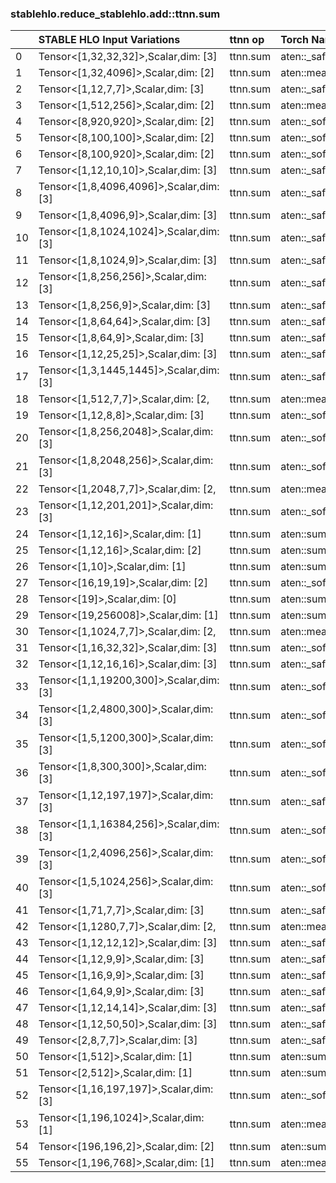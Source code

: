 
### stablehlo.reduce_stablehlo.add::ttnn.sum


||STABLE HLO Input Variations|ttnn op|Torch Name|Status|
| :--- | :--- | :--- | :--- | :--- |
|0|Tensor<[1,32,32,32]>,Scalar,dim: [3]|ttnn.sum|aten::_safe_softmax|4|
|1|Tensor<[1,32,4096]>,Scalar,dim: [2]|ttnn.sum|aten::mean.dim|4|
|2|Tensor<[1,12,7,7]>,Scalar,dim: [3]|ttnn.sum|aten::_safe_softmax|4|
|3|Tensor<[1,512,256]>,Scalar,dim: [2]|ttnn.sum|aten::mean.dim|4|
|4|Tensor<[8,920,920]>,Scalar,dim: [2]|ttnn.sum|aten::_softmax|4|
|5|Tensor<[8,100,100]>,Scalar,dim: [2]|ttnn.sum|aten::_softmax|4|
|6|Tensor<[8,100,920]>,Scalar,dim: [2]|ttnn.sum|aten::_softmax|4|
|7|Tensor<[1,12,10,10]>,Scalar,dim: [3]|ttnn.sum|aten::_safe_softmax|4|
|8|Tensor<[1,8,4096,4096]>,Scalar,dim: [3]|ttnn.sum|aten::_safe_softmax|4|
|9|Tensor<[1,8,4096,9]>,Scalar,dim: [3]|ttnn.sum|aten::_safe_softmax|4|
|10|Tensor<[1,8,1024,1024]>,Scalar,dim: [3]|ttnn.sum|aten::_safe_softmax|4|
|11|Tensor<[1,8,1024,9]>,Scalar,dim: [3]|ttnn.sum|aten::_safe_softmax|4|
|12|Tensor<[1,8,256,256]>,Scalar,dim: [3]|ttnn.sum|aten::_safe_softmax|4|
|13|Tensor<[1,8,256,9]>,Scalar,dim: [3]|ttnn.sum|aten::_safe_softmax|4|
|14|Tensor<[1,8,64,64]>,Scalar,dim: [3]|ttnn.sum|aten::_safe_softmax|4|
|15|Tensor<[1,8,64,9]>,Scalar,dim: [3]|ttnn.sum|aten::_safe_softmax|4|
|16|Tensor<[1,12,25,25]>,Scalar,dim: [3]|ttnn.sum|aten::_safe_softmax|4|
|17|Tensor<[1,3,1445,1445]>,Scalar,dim: [3]|ttnn.sum|aten::_safe_softmax|4|
|18|Tensor<[1,512,7,7]>,Scalar,dim: [2,|ttnn.sum|aten::mean.dim|4|
|19|Tensor<[1,12,8,8]>,Scalar,dim: [3]|ttnn.sum|aten::_softmax|4|
|20|Tensor<[1,8,256,2048]>,Scalar,dim: [3]|ttnn.sum|aten::_softmax|4|
|21|Tensor<[1,8,2048,256]>,Scalar,dim: [3]|ttnn.sum|aten::_softmax|4|
|22|Tensor<[1,2048,7,7]>,Scalar,dim: [2,|ttnn.sum|aten::mean.dim|4|
|23|Tensor<[1,12,201,201]>,Scalar,dim: [3]|ttnn.sum|aten::_softmax|4|
|24|Tensor<[1,12,16]>,Scalar,dim: [1]|ttnn.sum|aten::sum.dim_IntList|4|
|25|Tensor<[1,12,16]>,Scalar,dim: [2]|ttnn.sum|aten::sum.dim_IntList|4|
|26|Tensor<[1,10]>,Scalar,dim: [1]|ttnn.sum|aten::sum.dim_IntList|5|
|27|Tensor<[16,19,19]>,Scalar,dim: [2]|ttnn.sum|aten::_softmax|4|
|28|Tensor<[19]>,Scalar,dim: [0]|ttnn.sum|aten::sum|4|
|29|Tensor<[19,256008]>,Scalar,dim: [1]|ttnn.sum|aten::sum.dim_IntList|5|
|30|Tensor<[1,1024,7,7]>,Scalar,dim: [2,|ttnn.sum|aten::mean.dim|4|
|31|Tensor<[1,16,32,32]>,Scalar,dim: [3]|ttnn.sum|aten::_softmax|4|
|32|Tensor<[1,12,16,16]>,Scalar,dim: [3]|ttnn.sum|aten::_safe_softmax|4|
|33|Tensor<[1,1,19200,300]>,Scalar,dim: [3]|ttnn.sum|aten::_softmax|4|
|34|Tensor<[1,2,4800,300]>,Scalar,dim: [3]|ttnn.sum|aten::_softmax|4|
|35|Tensor<[1,5,1200,300]>,Scalar,dim: [3]|ttnn.sum|aten::_softmax|4|
|36|Tensor<[1,8,300,300]>,Scalar,dim: [3]|ttnn.sum|aten::_softmax|4|
|37|Tensor<[1,12,197,197]>,Scalar,dim: [3]|ttnn.sum|aten::_safe_softmax|4|
|38|Tensor<[1,1,16384,256]>,Scalar,dim: [3]|ttnn.sum|aten::_softmax|4|
|39|Tensor<[1,2,4096,256]>,Scalar,dim: [3]|ttnn.sum|aten::_softmax|4|
|40|Tensor<[1,5,1024,256]>,Scalar,dim: [3]|ttnn.sum|aten::_softmax|4|
|41|Tensor<[1,71,7,7]>,Scalar,dim: [3]|ttnn.sum|aten::_safe_softmax|4|
|42|Tensor<[1,1280,7,7]>,Scalar,dim: [2,|ttnn.sum|aten::mean.dim|4|
|43|Tensor<[1,12,12,12]>,Scalar,dim: [3]|ttnn.sum|aten::_safe_softmax|4|
|44|Tensor<[1,12,9,9]>,Scalar,dim: [3]|ttnn.sum|aten::_safe_softmax|4|
|45|Tensor<[1,16,9,9]>,Scalar,dim: [3]|ttnn.sum|aten::_safe_softmax|4|
|46|Tensor<[1,64,9,9]>,Scalar,dim: [3]|ttnn.sum|aten::_safe_softmax|4|
|47|Tensor<[1,12,14,14]>,Scalar,dim: [3]|ttnn.sum|aten::_safe_softmax|4|
|48|Tensor<[1,12,50,50]>,Scalar,dim: [3]|ttnn.sum|aten::_safe_softmax|4|
|49|Tensor<[2,8,7,7]>,Scalar,dim: [3]|ttnn.sum|aten::_safe_softmax|4|
|50|Tensor<[1,512]>,Scalar,dim: [1]|ttnn.sum|aten::sum.dim_IntList|4|
|51|Tensor<[2,512]>,Scalar,dim: [1]|ttnn.sum|aten::sum.dim_IntList|4|
|52|Tensor<[1,16,197,197]>,Scalar,dim: [3]|ttnn.sum|aten::_softmax|4|
|53|Tensor<[1,196,1024]>,Scalar,dim: [1]|ttnn.sum|aten::mean.dim|4|
|54|Tensor<[196,196,2]>,Scalar,dim: [2]|ttnn.sum|aten::sum.dim_IntList|4|
|55|Tensor<[1,196,768]>,Scalar,dim: [1]|ttnn.sum|aten::mean.dim|4|
